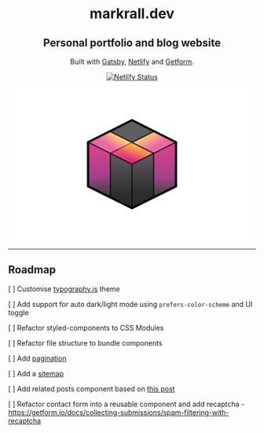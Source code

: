 <h1 align="center">markrall.dev</h1>

<h2 align="center">Personal portfolio and blog website</h2>

<p align="center">Built with <a href="https://www.gatsbyjs.com/">Gatsby</a>, <a href="https://www.netlify.com">Netlify</a> and <a href="https://getform.io/">Getform</a>.</p>

<p align="center">
  <a href="https://app.netlify.com/sites/markrall/deploys" target="_blank">
    <img src="https://api.netlify.com/api/v1/badges/1963b488-7b78-48c9-9e2d-6fb5e47ab3af/deploy-status" alt="Netlify Status" />
  </a>
</p>

![demo](/src/assets/images/preview.png?raw=true)

---

## Roadmap

[ ] Customise [typography.js](https://www.gatsbyjs.com/docs/typography-js/) theme

[ ] Add support for auto dark/light mode using `prefers-color-scheme` and UI toggle

[ ] Refactor styled-components to CSS Modules

[ ] Refactor file structure to bundle components

[ ] Add [pagination](https://www.gatsbyjs.com/docs/adding-pagination/)

[ ] Add a [sitemap](https://www.gatsbyjs.com/docs/creating-a-sitemap/)

[ ] Add related posts component based on [this post](https://khalilstemmler.com/articles/gatsby-related-posts-component/)

[ ] Refactor contact form into a reusable component and add recaptcha - https://getform.io/docs/collecting-submissions/spam-filtering-with-recaptcha

